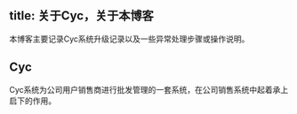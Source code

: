 title: 关于Cyc，关于本博客
---

本博客主要记录Cyc系统升级记录以及一些异常处理步骤或操作说明。

## Cyc

Cyc系统为公司用户销售商进行批发管理的一套系统，在公司销售系统中起着承上启下的作用。
